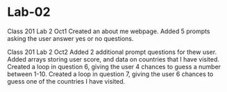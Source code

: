 # Lab-02
Class 201 Lab 2 Oct1
Created an about me webpage.
Added 5 prompts asking the user answer yes or no questions.

Class 201 Lab 2 Oct2
Added 2 additional prompt questions for thew user.
Added arrays storing user score, and data on countries that I have visited.
Created a loop in question 6, giving the user 4 chances to guess a number between 1-10.
Created a loop in question 7, giving the user 6 chances to guess one of the countries I have visited.
